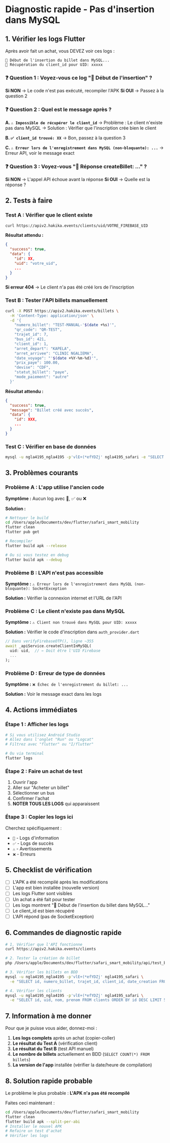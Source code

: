 # Diagnostic rapide - Pas d'insertion dans MySQL

## 1. Vérifier les logs Flutter

Après avoir fait un achat, vous DEVEZ voir ces logs :

```
🔵 Début de l'insertion du billet dans MySQL...
🔵 Récupération du client_id pour UID: xxxxx
```

### ❓ Question 1 : Voyez-vous ce log "🔵 Début de l'insertion" ?

**Si NON** → Le code n'est pas exécuté, recompiler l'APK
**Si OUI** → Passez à la question 2

### ❓ Question 2 : Quel est le message après ?

**A. `⚠️ Impossible de récupérer le client_id`**
→ Problème : Le client n'existe pas dans MySQL
→ Solution : Vérifier que l'inscription crée bien le client

**B. `✅ client_id trouvé: XX`**
→ Bon, passez à la question 3

**C. `⚠️ Erreur lors de l'enregistrement dans MySQL (non-bloquante): ...`**
→ Erreur API, voir le message exact

### ❓ Question 3 : Voyez-vous "🔵 Réponse createBillet: ..." ?

**Si NON** → L'appel API échoue avant la réponse
**Si OUI** → Quelle est la réponse ?

## 2. Tests à faire

### Test A : Vérifier que le client existe
```bash
curl https://apiv2.hakika.events/clients/uid/VOTRE_FIREBASE_UID
```

**Résultat attendu :**
```json
{
  "success": true,
  "data": {
    "id": XX,
    "uid": "votre_uid",
    ...
  }
}
```

**Si erreur 404** → Le client n'a pas été créé lors de l'inscription

### Test B : Tester l'API billets manuellement
```bash
curl -X POST https://apiv2.hakika.events/billets \
  -H 'Content-Type: application/json' \
  -d '{
    "numero_billet": "TEST-MANUAL-'$(date +%s)'",
    "qr_code": "QR-TEST",
    "trajet_id": 7,
    "bus_id": 421,
    "client_id": 1,
    "arret_depart": "KAPELA",
    "arret_arrivee": "CLINIC NGALIEMA",
    "date_voyage": "'$(date +%Y-%m-%d)'",
    "prix_paye": 100.00,
    "devise": "CDF",
    "statut_billet": "paye",
    "mode_paiement": "autre"
  }'
```

**Résultat attendu :**
```json
{
  "success": true,
  "message": "Billet créé avec succès",
  "data": {
    "id": XXX,
    ...
  }
}
```

### Test C : Vérifier en base de données
```bash
mysql -u ngla4195_ngla4195 -p'vlE+(*efYDZj' ngla4195_safari -e "SELECT COUNT(*) as total FROM billets;"
```

## 3. Problèmes courants

### Problème A : L'app utilise l'ancien code
**Symptôme :** Aucun log avec 🔵, ✅ ou ❌

**Solution :**
```bash
# Nettoyer le build
cd /Users/apple/Documents/dev/flutter/safari_smart_mobility
flutter clean
flutter pub get

# Recompiler
flutter build apk --release

# Ou si vous testez en debug
flutter build apk --debug
```

### Problème B : L'API n'est pas accessible
**Symptôme :** `⚠️ Erreur lors de l'enregistrement dans MySQL (non-bloquante): SocketException`

**Solution :** Vérifier la connexion internet et l'URL de l'API

### Problème C : Le client n'existe pas dans MySQL
**Symptôme :** `⚠️ Client non trouvé dans MySQL pour UID: xxxxx`

**Solution :** Vérifier le code d'inscription dans `auth_provider.dart`
```dart
// Dans verifyFirebaseOTP(), ligne ~355
await _apiService.createClientInMySQL(
  uid: uid,  // ← Doit être l'UID Firebase
  ...
);
```

### Problème D : Erreur de type de données
**Symptôme :** `❌ Échec de l'enregistrement du billet: ...`

**Solution :** Voir le message exact dans les logs

## 4. Actions immédiates

### Étape 1 : Afficher les logs
```bash
# Si vous utilisez Android Studio
# Allez dans l'onglet "Run" ou "Logcat"
# Filtrez avec "flutter" ou "I/flutter"

# Ou via terminal
flutter logs
```

### Étape 2 : Faire un achat de test
1. Ouvrir l'app
2. Aller sur "Acheter un billet"
3. Sélectionner un bus
4. Confirmer l'achat
5. **NOTER TOUS LES LOGS** qui apparaissent

### Étape 3 : Copier les logs ici
Cherchez spécifiquement :
- `🔵` - Logs d'information
- `✅` - Logs de succès
- `⚠️` - Avertissements
- `❌` - Erreurs

## 5. Checklist de vérification

- [ ] L'APK a été recompilé après les modifications
- [ ] L'app est bien installée (nouvelle version)
- [ ] Les logs Flutter sont visibles
- [ ] Un achat a été fait pour tester
- [ ] Les logs montrent "🔵 Début de l'insertion du billet dans MySQL..."
- [ ] Le client_id est bien récupéré
- [ ] L'API répond (pas de SocketException)

## 6. Commandes de diagnostic rapide

```bash
# 1. Vérifier que l'API fonctionne
curl https://apiv2.hakika.events/clients

# 2. Tester la création de billet
php /Users/apple/Documents/dev/flutter/safari_smart_mobility/api/test_billet_api.php

# 3. Vérifier les billets en BDD
mysql -u ngla4195_ngla4195 -p'vlE+(*efYDZj' ngla4195_safari \
  -e "SELECT id, numero_billet, trajet_id, client_id, date_creation FROM billets ORDER BY id DESC LIMIT 5;"

# 4. Vérifier les clients
mysql -u ngla4195_ngla4195 -p'vlE+(*efYDZj' ngla4195_safari \
  -e "SELECT id, uid, nom, prenom FROM clients ORDER BY id DESC LIMIT 5;"
```

## 7. Information à me donner

Pour que je puisse vous aider, donnez-moi :

1. **Les logs complets** après un achat (copier-coller)
2. **Le résultat du Test A** (vérification client)
3. **Le résultat du Test B** (test API manuel)
4. **Le nombre de billets** actuellement en BDD (`SELECT COUNT(*) FROM billets`)
5. **La version de l'app** installée (vérifier la date/heure de compilation)

## 8. Solution rapide probable

Le problème le plus probable : **L'APK n'a pas été recompilé**

Faites ceci maintenant :
```bash
cd /Users/apple/Documents/dev/flutter/safari_smart_mobility
flutter clean
flutter build apk --split-per-abi
# Installer le nouvel APK
# Refaire un test d'achat
# Vérifier les logs
```
